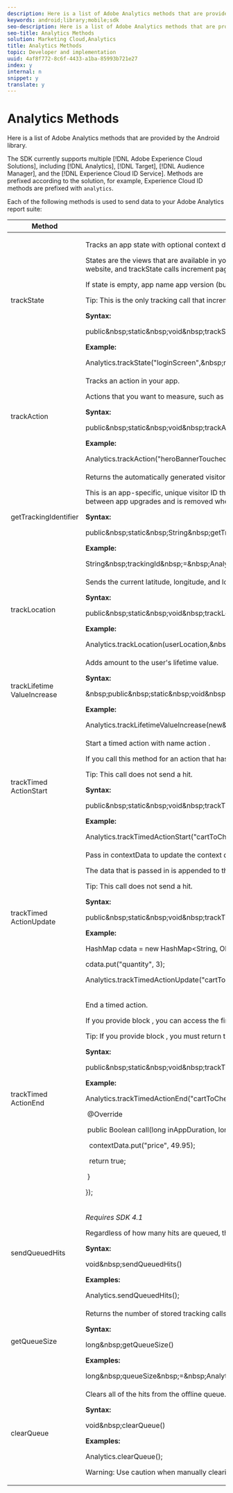 ```yaml
---
description: Here is a list of Adobe Analytics methods that are provided by the Android library.
keywords: android;library;mobile;sdk
seo-description: Here is a list of Adobe Analytics methods that are provided by the Android library.
seo-title: Analytics Methods
solution: Marketing Cloud,Analytics
title: Analytics Methods
topic: Developer and implementation
uuid: 4af8f772-8c6f-4433-a1ba-85993b721e27
index: y
internal: n
snippet: y
translate: y
---
```


# Analytics Methods

Here is a list of Adobe Analytics methods that are provided by the Android library.

The SDK currently supports multiple [!DNL Adobe Experience Cloud Solutions], including [!DNL Analytics], [!DNL Target], [!DNL Audience Manager], and the [!DNL Experience Cloud ID Service]. Methods are prefixed according to the solution, for example, Experience Cloud ID methods are prefixed with `analytics`.

Each of the following methods is used to send data to your Adobe Analytics report suite: 

<table id="table_164CA94BE9BD44E59F60389A6D148DF0"> 
 <thead> 
  <tr> 
   <th colname="col1" class="entry"> Method </th> 
   <th colname="col2" class="entry"> Description </th> 
  </tr> 
 </thead>
 <tbody> 
  <tr> 
   <td colname="col1"> trackState </td> 
   <td colname="col2"> <p>Tracks an app state with optional context data. </p> <p>States are the views that are available in your app, such as <span class="codeph"> home dashboard </span>, <span class="codeph"> app settings </span>, <span class="codeph"> cart </span>, and so on. These states are similar to pages on a website, and <span class="codeph"> trackState </span> calls increment page views. </p> <p>If <span class="codeph"> state </span> is empty, <span class="codeph"> app name app version (build) </span> is displayed in reports. If you see this value in reports, ensure that you set <span class="codeph"> state </span> in each <span class="codeph"> trackState </span> call. </p> <p> <p>Tip:  This is the only tracking call that increments page views. </p> </p> <p> <b>Syntax:</b> </p> 
    <codeblock class="syntax java">
      public&amp;nbsp;static&amp;nbsp;void&amp;nbsp;trackState(String&amp;nbsp;state,&amp;nbsp;Map&lt;String,&amp;nbsp;Object&gt;&amp;nbsp;contextData); 
    </codeblock> <p> <b>Example:</b> </p> 
    <codeblock class="syntax java">
      Analytics.trackState("loginScreen",&amp;nbsp;null); 
    </codeblock> </td> 
  </tr> 
  <tr> 
   <td colname="col1"> trackAction </td> 
   <td colname="col2"> <p>Tracks an action in your app. </p> <p>Actions that you want to measure, such as <span class="codeph"> logons </span>, <span class="codeph"> banner taps </span>, <span class="codeph"> feed subscriptions </span>, and other metrics, that occur in your app. </p> <p> <b>Syntax:</b> </p> 
    <codeblock class="syntax java">
      public&amp;nbsp;static&amp;nbsp;void&amp;nbsp;trackAction(String&amp;nbsp;state,&amp;nbsp;Map&lt;String,&amp;nbsp;Object&gt;&amp;nbsp;contextData); 
    </codeblock> <p> <b>Example:</b> </p> 
    <codeblock class="syntax java">
      Analytics.trackAction("heroBannerTouched",&amp;nbsp;null); 
    </codeblock> </td> 
  </tr> 
  <tr> 
   <td colname="col1"> getTrackingIdentifier </td> 
   <td colname="col2"> <p>Returns the automatically generated visitor identifier for Analytics. </p> <p>This is an app-specific, unique visitor ID that is generated at the initial launch and is stored and used from that point forward. The ID is preserved between app upgrades and is removed when the app is uninstalled. </p> <p> <b>Syntax:</b> </p> 
    <codeblock class="syntax java">
      public&amp;nbsp;static&amp;nbsp;String&amp;nbsp;getTrackingIdentifier(); 
    </codeblock> <p> <b>Example:</b> </p> 
    <codeblock class="syntax java">
      String&amp;nbsp;trackingId&amp;nbsp;=&amp;nbsp;Analytics.getTrackingIdentifier(); 
    </codeblock> </td> 
  </tr> 
  <tr> 
   <td colname="col1"> trackLocation </td> 
   <td colname="col2"> <p>Sends the current latitude, longitude, and location in a defined <a href="../location/geo_poi.md#concept_72C6C0F74A264CDCB7474DD6610FB011" format="dita" scope="local"> point of interest </a> </p> <p> <b>Syntax:</b> </p> 
    <codeblock class="syntax java">
      public&amp;nbsp;static&amp;nbsp;void&amp;nbsp;trackLocation(Location&amp;nbsp;location,&amp;nbsp;Map&lt;String,&amp;nbsp;Object&gt;&amp;nbsp;contextData); 
    </codeblock> <p> <b>Example:</b> </p> 
    <codeblock class="syntax java">
      Analytics.trackLocation(userLocation,&amp;nbsp;null); 
    </codeblock> </td> 
  </tr> 
  <tr> 
   <td colname="col1"> trackLifetime​ValueIncrease </td> 
   <td colname="col2"> <p> Adds <span class="codeph"> amount </span> to the user's lifetime value. </p> <p> <b>Syntax:</b> </p> 
    <codeblock class="syntax java">
      &amp;nbsp;public&amp;nbsp;static&amp;nbsp;void&amp;nbsp;trackLifetimeValueIncrease(BigDecimal&amp;nbsp;amount,&amp;nbsp;Map&lt;String,&amp;nbsp;Object&gt;&amp;nbsp;contextData); 
    </codeblock> <p> <b>Example:</b> </p> 
    <codeblock class="syntax java">
      Analytics.trackLifetimeValueIncrease(new&amp;nbsp;BigDecimal(30),&amp;nbsp;null); 
    </codeblock> </td> 
  </tr> 
  <tr> 
   <td colname="col1"> trackTimed​ActionStart </td> 
   <td colname="col2"> <p>Start a timed action with name <span class="codeph"> action </span>. </p> <p> If you call this method for an action that has already started, the previous timed action is overwritten. </p> <p> <p>Tip:  This call does not send a hit. </p> </p> <p> <b>Syntax:</b> </p> 
    <codeblock class="syntax java">
      public&amp;nbsp;static&amp;nbsp;void&amp;nbsp;trackTimedActionStart(String&amp;nbsp;action,&amp;nbsp;Map&lt;String,&amp;nbsp;Object&gt;&amp;nbsp;contextData); 
    </codeblock> <p> <b>Example:</b> </p> 
    <codeblock class="syntax java">
      Analytics.trackTimedActionStart("cartToCheckout",&amp;nbsp;null); 
    </codeblock> </td> 
  </tr> 
  <tr> 
   <td colname="col1"> trackTimed​ActionUpdate </td> 
   <td colname="col2"> <p> Pass in <span class="codeph"> contextData </span> to update the context data that is associated with the <span class="codeph"> action </span>. </p> <p>The <span class="codeph"> data </span> that is passed in is appended to the existing data for the action, and if the same key is already defined for <span class="codeph"> action </span>, overwrites the data. </p> <p> <p>Tip:  This call does not send a hit. </p> </p> <p> <b>Syntax:</b> </p> 
    <codeblock class="syntax java">
      public&amp;nbsp;static&amp;nbsp;void&amp;nbsp;trackTimedActionUpdate(String&amp;nbsp;action,&amp;nbsp;Map&lt;String,&amp;nbsp;Object&gt;&amp;nbsp;contextData); 
    </codeblock> <p> <b>Example:</b> </p> 
    <codeblock class="syntax java">
      HashMap&nbsp;cdata&nbsp;=&nbsp;new&nbsp;HashMap&lt;String,&nbsp;Object&gt;(); 
     
cdata.put("quantity",&nbsp;3); 
     
Analytics.trackTimedActionUpdate("cartToCheckout",&nbsp;cdata); 
    </codeblock> </td> 
  </tr> 
  <tr> 
   <td colname="col1"> trackTimed​ActionEnd </td> 
   <td colname="col2"> <p> End a timed action. </p> <p>If you provide <span class="codeph"> block </span>, you can access the final time values and can manipulate <span class="codeph"> data </span> before sending the final hit. </p> <p>Tip:  If you provide <span class="codeph"> block </span>, you must return <span class="codeph"> true </span> to send a hit. Passing <span class="codeph"> null </span> for <span class="codeph"> block </span> sends the final hit. </p> <p> <b>Syntax:</b> </p> 
    <codeblock class="syntax java">
      public&amp;nbsp;static&amp;nbsp;void&amp;nbsp;trackTimedActionEnd(String&amp;nbsp;action,&amp;nbsp;TimedActionBlock&lt;Boolean&gt;&amp;nbsp;logic); 
    </codeblock> <p> <b>Example:</b> </p> 
    <codeblock class="syntax java">
      Analytics.trackTimedActionEnd("cartToCheckout",&nbsp;new&nbsp;Analytics.TimedActionBlock&lt;Boolean&gt;()&nbsp;{ 
     
&nbsp;@Override 
     
&nbsp;public&nbsp;Boolean&nbsp;call(long&nbsp;inAppDuration,&nbsp;long&nbsp;totalDuration,&nbsp;Map&lt;String,&nbsp;Object&gt;&nbsp;contextData)&nbsp;{ 
     
&nbsp;&nbsp;contextData.put("price",&nbsp;49.95); 
     
&nbsp;&nbsp;return&nbsp;true; 
     
&nbsp;} 
     
}); 
    </codeblock> </td> 
  </tr> 
  <tr> 
   <td colname="col1"> <p>sendQueuedHits </p> </td> 
   <td colname="col2"> <p> <i>Requires SDK 4.1</i> </p> <p>Regardless of how many hits are queued, this method forces the library to send all hits in the offline queue. </p> <p> <b>Syntax:</b> </p> 
    <codeblock class="syntax java">
      void&amp;nbsp;sendQueuedHits() 
    </codeblock> <p> <b>Examples:</b> </p> 
    <codeblock class="syntax java">
      Analytics.sendQueuedHits(); 
    </codeblock> </td> 
  </tr> 
  <tr> 
   <td colname="col1"> <p>getQueueSize </p> </td> 
   <td colname="col2"> <p>Returns the number of stored tracking calls in the offline queue. </p> <p> <b>Syntax:</b> </p> 
    <codeblock class="syntax java">
      long&amp;nbsp;getQueueSize() 
    </codeblock> <p> <b>Examples:</b> </p> 
    <codeblock class="syntax java">
      long&amp;nbsp;queueSize&amp;nbsp;=&amp;nbsp;Analytics.getQueueSize(); 
    </codeblock> </td> 
  </tr> 
  <tr> 
   <td colname="col1"> <p>clearQueue </p> </td> 
   <td colname="col2"> <p>Clears all of the hits from the offline queue. </p> <p> <b>Syntax:</b> </p> 
    <codeblock class="syntax java">
      void&amp;nbsp;clearQueue() 
    </codeblock> <p> <b>Examples:</b> </p> 
    <codeblock class="syntax java">
      Analytics.clearQueue(); 
    </codeblock> <p> <p>Warning:  Use caution when manually clearing the queue. This process cannot be reversed. </p> </p> </td> 
  </tr> 
 </tbody> 
</table>

